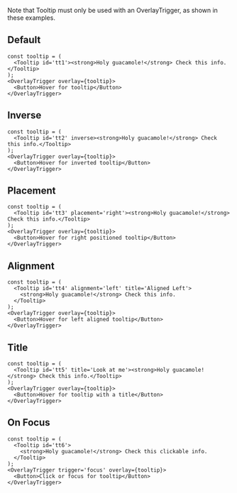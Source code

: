 Note that Tooltip must only be used with an OverlayTrigger, as shown in these examples.

## Default

    const tooltip = (
      <Tooltip id='tt1'><strong>Holy guacamole!</strong> Check this info.</Tooltip>
    );
    <OverlayTrigger overlay={tooltip}>
      <Button>Hover for tooltip</Button>
    </OverlayTrigger>

## Inverse

    const tooltip = (
      <Tooltip id='tt2' inverse><strong>Holy guacamole!</strong> Check this info.</Tooltip>
    );
    <OverlayTrigger overlay={tooltip}>
      <Button>Hover for inverted tooltip</Button>
    </OverlayTrigger>

## Placement

    const tooltip = (
      <Tooltip id='tt3' placement='right'><strong>Holy guacamole!</strong> Check this info.</Tooltip>
    );
    <OverlayTrigger overlay={tooltip}>
      <Button>Hover for right positioned tooltip</Button>
    </OverlayTrigger>

## Alignment

    const tooltip = (
      <Tooltip id='tt4' alignment='left' title='Aligned Left'>
        <strong>Holy guacamole!</strong> Check this info.
      </Tooltip>
    );
    <OverlayTrigger overlay={tooltip}>
      <Button>Hover for left aligned tooltip</Button>
    </OverlayTrigger>

## Title

    const tooltip = (
      <Tooltip id='tt5' title='Look at me'><strong>Holy guacamole!</strong> Check this info.</Tooltip>
    );
    <OverlayTrigger overlay={tooltip}>
      <Button>Hover for tooltip with a title</Button>
    </OverlayTrigger>

## On Focus

    const tooltip = (
      <Tooltip id='tt6'>
        <strong>Holy guacamole!</strong> Check this clickable info.
      </Tooltip>
    );
    <OverlayTrigger trigger='focus' overlay={tooltip}>
      <Button>Click or focus for tooltip</Button>
    </OverlayTrigger>
